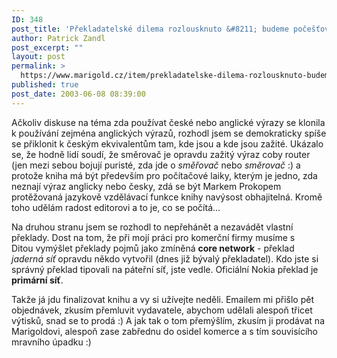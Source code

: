 ```yaml
---
ID: 348
post_title: 'Překladatelské dilema rozlousknuto &#8211; budeme počešťovat'
author: Patrick Zandl
post_excerpt: ""
layout: post
permalink: >
  https://www.marigold.cz/item/prekladatelske-dilema-rozlousknuto-budeme-pocestovat
published: true
post_date: 2003-06-08 08:39:00
---
```

<P>Ačkoliv diskuse na téma zda používat české nebo anglické výrazy se klonila k používání zejména anglických výrazů, rozhodl jsem se demokraticky spíše se přiklonit k českým ekvivalentům tam, kde jsou a kde jsou zažité. Ukázalo se, že hodně lidí soudí, že směrovač je opravdu zažitý výraz coby router (jen mezi sebou bojují puristé, zda jde o <EM>směřovač</EM> nebo <EM>směrovač </EM>:) a protože kniha má být především pro počítačové laiky, kterým je jedno, zda neznají výraz anglicky nebo česky, zdá se být Markem Prokopem protěžovaná jazykově vzdělávací funkce knihy navýsost obhajitelná. Kromě toho udělám radost editorovi a to je, co se počítá...</P>
<P>Na druhou stranu jsem se rozhodl to nepřehánět a nezavádět vlastní překlady. Dost na tom, že při mojí práci pro komerční firmy musíme s Ditou&#160;vymýšlet překlady pojmů jako zmíněná <STRONG>core network</STRONG> - překlad <EM>jaderná síť</EM> opravdu někdo vytvořil (dnes již bývalý překladatel). Kdo jste si správný překlad tipovali na páteřní síť, jste vedle. Oficiální Nokia překlad je <STRONG>primární síť</STRONG>.</P>
<P>Takže já jdu finalizovat knihu a vy si užívejte neděli. Emailem mi přišlo pět objednávek, zkusím přemluvit vydavatele, abychom udělali alespoň třicet výtisků, snad se to prodá :) A jak tak o tom přemýšlím, zkusím ji prodávat na Marigoldovi, alespoň zase zabřednu do osidel komerce a s tím souvisícího mravního úpadku :)</P>